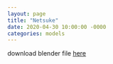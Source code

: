 ```yaml
---
layout: page
title: "Netsuke"
date: 2020-04-30 10:00:00 -0000
categories: models
---
```

download blender file [here](/models/Netsuke.blend "Download Netsuke")
